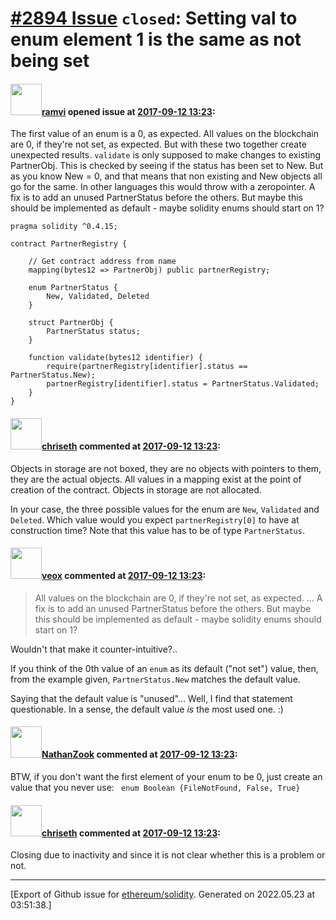 # [\#2894 Issue](https://github.com/ethereum/solidity/issues/2894) `closed`: Setting val to enum element 1 is the same as not being set

#### <img src="https://avatars.githubusercontent.com/u/877417?u=23f31616386aa843f961ccd31d7bfdcf52c11914&v=4" width="50">[ramvi](https://github.com/ramvi) opened issue at [2017-09-12 13:23](https://github.com/ethereum/solidity/issues/2894):

The first value of an enum is a 0, as expected.
All values on the blockchain are 0, if they're not set, as expected.
But with these two together create unexpected results. `validate` is only supposed to make changes to existing PartnerObj. This is checked by seeing if the status has been set to New. But as you know New = 0, and that means that non existing and New objects all go for the same. In other languages this would throw with a zeropointer. A fix is to add an unused PartnerStatus before the others. But maybe this should be implemented as default - maybe solidity enums should start on 1?

```
pragma solidity ^0.4.15;

contract PartnerRegistry {

    // Get contract address from name
    mapping(bytes12 => PartnerObj) public partnerRegistry;

    enum PartnerStatus {
        New, Validated, Deleted
    }

    struct PartnerObj {
        PartnerStatus status;
    }

    function validate(bytes12 identifier) {
        require(partnerRegistry[identifier].status == PartnerStatus.New);
        partnerRegistry[identifier].status = PartnerStatus.Validated;
    }
}
```

#### <img src="https://avatars.githubusercontent.com/u/9073706?v=4" width="50">[chriseth](https://github.com/chriseth) commented at [2017-09-12 13:23](https://github.com/ethereum/solidity/issues/2894#issuecomment-328867415):

Objects in storage are not boxed, they are no objects with pointers to them, they are the actual objects. All values in a mapping exist at the point of creation of the contract. Objects in storage are not allocated.

In your case, the three possible values for the enum are `New`, `Validated` and `Deleted`. Which value would you expect `partnerRegistry[0]` to have at construction time? Note that this value has to be of type `PartnerStatus`.

#### <img src="https://avatars.githubusercontent.com/u/3036030?v=4" width="50">[veox](https://github.com/veox) commented at [2017-09-12 13:23](https://github.com/ethereum/solidity/issues/2894#issuecomment-328980540):

> All values on the blockchain are 0, if they're not set, as expected.
> ...
> A fix is to add an unused PartnerStatus before the others. But maybe this should be implemented as default - maybe solidity enums should start on 1?

Wouldn't that make it counter-intuitive?..

If you think of the 0th value of an `enum` as its default ("not set") value, then, from the example given, `PartnerStatus.New` matches the default value.

Saying that the default value is "unused"... Well, I find that statement questionable. In a sense, the default value _is_ the most used one. :)

#### <img src="https://avatars.githubusercontent.com/u/31952?u=b8aac5a8313776b38d9f809d5cc6871b96ad0fbf&v=4" width="50">[NathanZook](https://github.com/NathanZook) commented at [2017-09-12 13:23](https://github.com/ethereum/solidity/issues/2894#issuecomment-332008309):

BTW, if you don't want the first element of your enum to be 0, just create an value that you never use: `
enum Boolean {FileNotFound, False, True}`

#### <img src="https://avatars.githubusercontent.com/u/9073706?v=4" width="50">[chriseth](https://github.com/chriseth) commented at [2017-09-12 13:23](https://github.com/ethereum/solidity/issues/2894#issuecomment-372734794):

Closing due to inactivity and since it is not clear whether this is a problem or not.


-------------------------------------------------------------------------------



[Export of Github issue for [ethereum/solidity](https://github.com/ethereum/solidity). Generated on 2022.05.23 at 03:51:38.]
